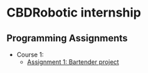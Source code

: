 # CBDRobotic internship

## Programming Assignments

- Course 1:
  - [Assignment 1: Bartender project](https://github.com/stevenguyen72/CBDRobotic-internship/blob/master/Week_1/Assignment%201_Bartender%20project.ipynb)

  
